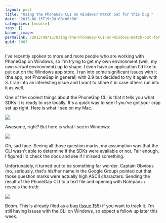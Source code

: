 ```yaml
---
layout: post
title: "Using the PhoneGap CLI on Windows? Watch out for this bug."
date: "2013-08-15T19:08:00+06:00"
categories: [mobile]
tags: []
banner_image: 
permalink: /2013/08/15/Using-the-PhoneGap-CLI-on-Windows-Watch-out-for-this-bug
guid: 5007
---
```


I've recently spoken to more and more people who are working with PhoneGap on Windows, so I'm trying to get my own environment (well, my own <i>virtual</i> environment) up to shape. I even have an application I'd like to put out on the Windows app store. I ran into some significant issues with it (the app, not PhoneGap in general) with 2.9 but decided to try it again with 3. I ran into an interesting issue and I want to share it in case others run into it as well.
<!--more-->
One of the coolest things about the PhoneGap CLI is that it tells you what SDKs it is ready to use locally. It's a quick way to see if you've got your crap set up right. Here is what I see on my Mac.

<img src="https://static.raymondcamden.com/images/Screenshot_8_15_13_5_27_PM.png" />

Awesome, right? But here is what I see in Windows:

<img src="https://static.raymondcamden.com/images/Screenshot_8_15_13_5_28_PM.png" />

Oh, sad face. Seeing all those question marks, my assumption was that the CLI wasn't able to determine if the SDKs were available or not. Fair enough. I figured I'd check the docs and see if I missed something. 

Unfortunately, it turned out to be something far weirder. Captain Obvious (no, seriously, that's his/her name in the Google Group) pointed out that those question marks were actually high ASCII characters. Sending the result of the PhoneGap CLI to a text file and opening with Notepad++ reveals the truth:

<img src="https://static.raymondcamden.com/images/Screenshot_8_15_13_5_33_PM.png" />

Boom. This is already filed as a bug (<a href="https://github.com/phonegap/phonegap-cli/issues/155">Issue 155</a>) if you want to track it. I'm still having issues with the CLI on Windows, so expect a follow up later this week.